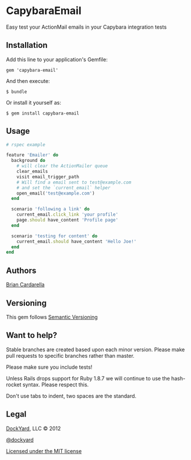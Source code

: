 # CapybaraEmail #

Easy test your ActionMail emails in your Capybara integration tests

## Installation ##

Add this line to your application's Gemfile:

    gem 'capybara-email'

And then execute:

    $ bundle

Or install it yourself as:

    $ gem install capybara-email

## Usage ##

```ruby
# rspec example

feature 'Emailer' do
  background do
    # will clear the ActionMailer queue
    clear_emails
    visit email_trigger_path
    # Will find a email sent to test@example.com
    # and set the `current_email` helper
    open_email('test@example.com')
  end

  scenario 'following a link' do
    current_email.click_link 'your profile'
    page.should have_content 'Profile page'
  end

  scenario 'testing for content' do
    current_email.should have_content 'Hello Joe!'
  end
end
```

## Authors ##

[Brian Cardarella](http://twitter.com/bcardarella)

## Versioning ##

This gem follows [Semantic Versioning](http://semver.org)

## Want to help? ##

Stable branches are created based upon each minor version. Please make
pull requests to specific branches rather than master.

Please make sure you include tests!

Unless Rails drops support for Ruby 1.8.7 we will continue to use the
hash-rocket syntax. Please respect this.

Don't use tabs to indent, two spaces are the standard.

## Legal ##

[DockYard](http://dockyard.com), LLC &copy; 2012

[@dockyard](http://twitter.com/dockyard)

[Licensed under the MIT license](http://www.opensource.org/licenses/mit-license.php)
